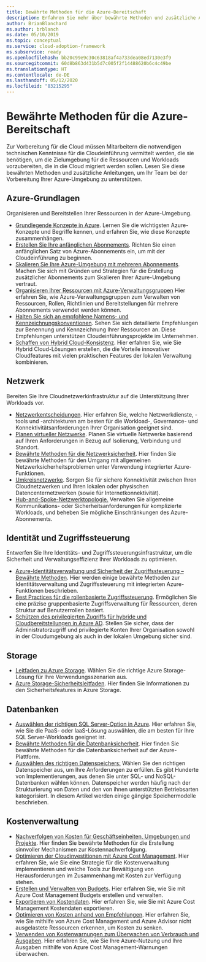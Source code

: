 ```yaml
---
title: Bewährte Methoden für die Azure-Bereitschaft
description: Erfahren Sie mehr über bewährte Methoden und zusätzliche Anleitungen, um Ihr Team bei der Einrichtung und Vorbereitung Ihrer Azure-Umgebung zu unterstützen.
author: BrianBlanchard
ms.author: brblanch
ms.date: 05/10/2019
ms.topic: conceptual
ms.service: cloud-adoption-framework
ms.subservice: ready
ms.openlocfilehash: bb20c99e9c30c63818af4a733dea08ed7130e3f9
ms.sourcegitcommit: 60d8b863d431b5d7c005f2f14488620b6c4c49be
ms.translationtype: HT
ms.contentlocale: de-DE
ms.lasthandoff: 05/12/2020
ms.locfileid: "83215295"
---
```

# <a name="best-practices-for-azure-readiness"></a>Bewährte Methoden für die Azure-Bereitschaft

Zur Vorbereitung für die Cloud müssen Mitarbeitern die notwendigen technischen Kenntnisse für die Cloudeinführung vermittelt werden, die sie benötigen, um die Zielumgebung für die Ressourcen und Workloads vorzubereiten, die in die Cloud migriert werden sollen. Lesen Sie diese bewährten Methoden und zusätzliche Anleitungen, um Ihr Team bei der Vorbereitung Ihrer Azure-Umgebung zu unterstützen.

## <a name="azure-fundamentals"></a>Azure-Grundlagen

Organisieren und Bereitstellen Ihrer Ressourcen in der Azure-Umgebung.

- [Grundlegende Konzepte in Azure](../considerations/fundamental-concepts.md). Lernen Sie die wichtigsten Azure-Konzepte und Begriffe kennen, und erfahren Sie, wie diese Konzepte zusammenhängen.
- [Erstellen Sie Ihre anfänglichen Abonnements](./initial-subscriptions.md). Richten Sie einen anfänglichen Satz von Azure-Abonnements ein, um mit der Cloudeinführung zu beginnen.
- [Skalieren Sie Ihre Azure-Umgebung mit mehreren Abonnements](../azure-best-practices/scale-subscriptions.md). Machen Sie sich mit Gründen und Strategien für die Erstellung zusätzlicher Abonnements zum Skalieren Ihrer Azure-Umgebung vertraut.
- [Organisieren Ihrer Ressourcen mit Azure-Verwaltungsgruppen](../azure-best-practices/organize-subscriptions.md) Hier erfahren Sie, wie Azure-Verwaltungsgruppen zum Verwalten von Ressourcen, Rollen, Richtlinien und Bereitstellungen für mehrere Abonnements verwendet werden können.
- [Halten Sie sich an empfohlene Namens- und Kennzeichnungskonventionen](../azure-best-practices/naming-and-tagging.md). Sehen Sie sich detaillierte Empfehlungen zur Benennung und Kennzeichnung Ihrer Ressourcen an. Diese Empfehlungen unterstützen Cloudeinführungsprojekte im Unternehmen.
- [Schaffen von Hybrid Cloud-Konsistenz](../considerations/hybrid-consistency.md). Hier erfahren Sie, wie Sie Hybrid Cloud-Lösungen erstellen, die die Vorteile innovativer Cloudfeatures mit vielen praktischen Features der lokalen Verwaltung kombinieren.

## <a name="networking"></a>Netzwerk

Bereiten Sie Ihre Cloudnetzwerkinfrastruktur auf die Unterstützung Ihrer Workloads vor.

- [Netzwerkentscheidungen](../considerations/networking-options.md). Hier erfahren Sie, welche Netzwerkdienste, -tools und -architekturen am besten für die Workload-, Governance- und Konnektivitätsanforderungen Ihrer Organisation geeignet sind.
- [Planen virtueller Netzwerke](https://docs.microsoft.com/azure/virtual-network/virtual-network-vnet-plan-design-arm?toc=/azure/cloud-adoption-framework/toc.json&bc=/azure/cloud-adoption-framework/_bread/toc.json). Planen Sie virtuelle Netzwerke basierend auf Ihren Anforderungen in Bezug auf Isolierung, Verbindung und Standort.
- [Bewährte Methoden für die Netzwerksicherheit](https://docs.microsoft.com/azure/security/fundamentals/network-best-practices?toc=/azure/cloud-adoption-framework/toc.json&bc=/azure/cloud-adoption-framework/_bread/toc.json). Hier finden Sie bewährte Methoden für den Umgang mit allgemeinen Netzwerksicherheitsproblemen unter Verwendung integrierter Azure-Funktionen.
- [Umkreisnetzwerke](./perimeter-networks.md). Sorgen Sie für sichere Konnektivität zwischen Ihren Cloudnetzwerken und Ihren lokalen oder physischen Datencenternetzwerken (sowie für Internetkonnektivität).
- [Hub-and-Spoke-Netzwerktopologie.](./hub-spoke-network-topology.md) Verwalten Sie allgemeine Kommunikations- oder Sicherheitsanforderungen für komplizierte Workloads, und beheben Sie mögliche Einschränkungen des Azure-Abonnements.

## <a name="identity-and-access-control"></a>Identität und Zugriffssteuerung

Entwerfen Sie Ihre Identitäts- und Zugriffssteuerungsinfrastruktur, um die Sicherheit und Verwaltungseffizienz Ihrer Workloads zu optimieren.

- [Azure-Identitätsverwaltung und Sicherheit der Zugriffssteuerung – Bewährte Methoden](https://docs.microsoft.com/azure/security/fundamentals/identity-management-best-practices?toc=/azure/cloud-adoption-framework/toc.json&bc=/azure/cloud-adoption-framework/_bread/toc.json). Hier werden einige bewährte Methoden zur Identitätsverwaltung und Zugriffssteuerung mit integrierten Azure-Funktionen beschrieben.
- [Best Practices für die rollenbasierte Zugriffssteuerung](../considerations/roles.md). Ermöglichen Sie eine präzise gruppenbasierte Zugriffsverwaltung für Ressourcen, deren Struktur auf Benutzerrollen basiert.
- [Schützen des privilegierten Zugriffs für hybride und Cloudbereitstellungen in Azure AD](https://docs.microsoft.com/azure/active-directory/users-groups-roles/directory-admin-roles-secure?toc=/azure/cloud-adoption-framework/toc.json&bc=/azure/cloud-adoption-framework/_bread/toc.json). Stellen Sie sicher, dass der Administratorzugriff und privilegierte Konten Ihrer Organisation sowohl in der Cloudumgebung als auch in der lokalen Umgebung sicher sind.

## <a name="storage"></a>Storage

- [Leitfaden zu Azure Storage](../considerations/storage-options.md). Wählen Sie die richtige Azure Storage-Lösung für Ihre Verwendungsszenarien aus.
- [Azure Storage-Sicherheitsleitfaden](https://docs.microsoft.com/azure/storage/blobs/security-recommendations?toc=/azure/cloud-adoption-framework/toc.json&bc=/azure/cloud-adoption-framework/_bread/toc.json). Hier finden Sie Informationen zu den Sicherheitsfeatures in Azure Storage.

## <a name="databases"></a>Datenbanken

- [Auswählen der richtigen SQL Server-Option in Azure](https://docs.microsoft.com/azure/sql-database/sql-database-paas-vs-sql-server-iaas?toc=/azure/cloud-adoption-framework/toc.json&bc=/azure/cloud-adoption-framework/_bread/toc.json). Hier erfahren Sie, wie Sie die PaaS- oder IaaS-Lösung auswählen, die am besten für Ihre SQL Server-Workloads geeignet ist.
- [Bewährte Methoden für die Datenbanksicherheit](https://docs.microsoft.com/azure/security/azure-database-security-best-practices?toc=/azure/cloud-adoption-framework/toc.json&bc=/azure/cloud-adoption-framework/_bread/toc.json). Hier finden Sie bewährte Methoden für die Datenbanksicherheit auf der Azure-Plattform.
- [Auswählen des richtigen Datenspeichers:](https://docs.microsoft.com/azure/architecture/guide/technology-choices/data-store-overview) Wählen Sie den richtigen Datenspeicher aus, um Ihre Anforderungen zu erfüllen. Es gibt Hunderte von Implementierungen, aus denen Sie unter SQL- und NoSQL-Datenbanken wählen können. Datenspeicher werden häufig nach der Strukturierung von Daten und den von ihnen unterstützten Betriebsarten kategorisiert. In diesem Artikel werden einige gängige Speichermodelle beschrieben.

## <a name="cost-management"></a>Kostenverwaltung

- [Nachverfolgen von Kosten für Geschäftseinheiten, Umgebungen und Projekte](./track-costs.md). Hier finden Sie bewährte Methoden für die Erstellung sinnvoller Mechanismen zur Kostennachverfolgung.
- [Optimieren der Cloudinvestitionen mit Azure Cost Management](https://docs.microsoft.com/azure/cost-management-billing/costs/cost-mgt-best-practices?toc=/azure/cloud-adoption-framework/toc.json&bc=/azure/cloud-adoption-framework/_bread/toc.json). Hier erfahren Sie, wie Sie eine Strategie für die Kostenverwaltung implementieren und welche Tools zur Bewältigung von Herausforderungen im Zusammenhang mit Kosten zur Verfügung stehen.
- [Erstellen und Verwalten von Budgets](https://docs.microsoft.com/azure/cost-management-billing/costs/tutorial-acm-create-budgets?toc=/azure/cloud-adoption-framework/toc.json&bc=/azure/cloud-adoption-framework/_bread/toc.json). Hier erfahren Sie, wie Sie mit Azure Cost Management Budgets erstellen und verwalten.
- [Exportieren von Kostendaten](https://docs.microsoft.com/azure/cost-management-billing/costs/tutorial-export-acm-data?toc=/azure/cloud-adoption-framework/toc.json&bc=/azure/cloud-adoption-framework/_bread/toc.json). Hier erfahren Sie, wie Sie mit Azure Cost Management Kostendaten exportieren.
- [Optimieren von Kosten anhand von Empfehlungen](https://docs.microsoft.com/azure/cost-management-billing/costs/tutorial-acm-opt-recommendations?toc=/azure/cloud-adoption-framework/toc.json&bc=/azure/cloud-adoption-framework/_bread/toc.json). Hier erfahren Sie, wie Sie mithilfe von Azure Cost Management und Azure Advisor nicht ausgelastete Ressourcen erkennen, um Kosten zu senken.
- [Verwenden von Kostenwarnungen zum Überwachen von Verbrauch und Ausgaben](https://docs.microsoft.com/azure/cost-management-billing/costs/cost-mgt-alerts-monitor-usage-spending?toc=/azure/cloud-adoption-framework/toc.json&bc=/azure/cloud-adoption-framework/_bread/toc.json). Hier erfahren Sie, wie Sie Ihre Azure-Nutzung und Ihre Ausgaben mithilfe von Azure Cost Management-Warnungen überwachen.
